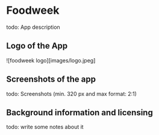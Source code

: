 # Foodweek

todo: App description

## Logo of the App

![foodweek logo][images/logo.jpeg]

## Screenshots of the app

todo: Screenshots (min. 320 px and max format: 2:1)

## Background information and licensing

todo: write some notes about it
